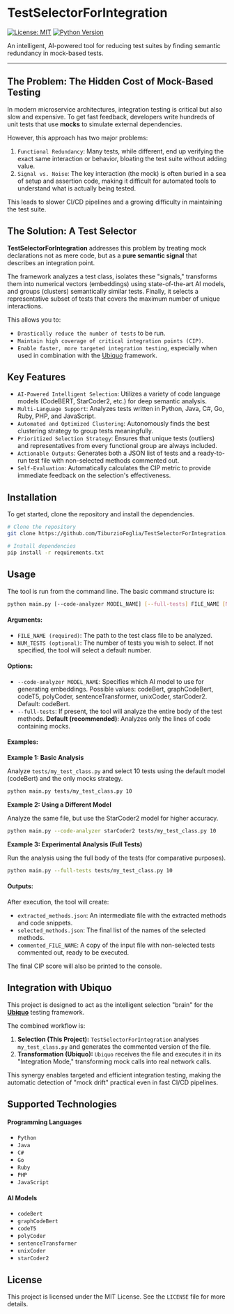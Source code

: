 # TestSelectorForIntegration
[![License: MIT](https://img.shields.io/badge/License-MIT-yellow.svg)](https://opensource.org/licenses/MIT)
[![Python Version](https://img.shields.io/badge/python-3.12+-blue.svg)](https://www.python.org/downloads/)

An intelligent, AI-powered tool for reducing test suites by finding semantic redundancy in mock-based tests.

---

## The Problem: The Hidden Cost of Mock-Based Testing

In modern microservice architectures, integration testing is critical but also slow and expensive. To get fast feedback, developers write hundreds of unit tests that use **mocks** to simulate external dependencies.

However, this approach has two major problems:
1.  `Functional Redundancy`: Many tests, while different, end up verifying the exact same interaction or behavior, bloating the test suite without adding value.
2.  `Signal vs. Noise`: The key interaction (the mock) is often buried in a sea of setup and assertion code, making it difficult for automated tools to understand what is actually being tested.

This leads to slower CI/CD pipelines and a growing difficulty in maintaining the test suite.

## The Solution: A Test Selector

**TestSelectorForIntegration** addresses this problem by treating mock declarations not as mere code, but as a **pure semantic signal** that describes an integration point.

The framework analyzes a test class, isolates these "signals," transforms them into numerical vectors (embeddings) using state-of-the-art AI models, and groups (clusters) semantically similar tests. Finally, it selects a representative subset of tests that covers the maximum number of unique interactions.

This allows you to:
- `Drastically reduce the number of tests` to be run.
- `Maintain high coverage of critical integration points (CIP)`.
- `Enable faster, more targeted integration testing`, especially when used in combination with the [Ubiquo](https://github.com/yurimonti/UbiquoStubIntegration) framework.

## Key Features

- `AI-Powered Intelligent Selection`: Utilizes a variety of code language models (CodeBERT, StarCoder2, etc.) for deep semantic analysis.
- `Multi-Language Support`: Analyzes tests written in Python, Java, C#, Go, Ruby, PHP, and JavaScript.
- `Automated and Optimized Clustering`: Autonomously finds the best clustering strategy to group tests meaningfully.
- `Prioritized Selection Strategy`: Ensures that unique tests (outliers) and representatives from every functional group are always included.
- `Actionable Outputs`: Generates both a JSON list of tests and a ready-to-run test file with non-selected methods commented out.
- `Self-Evaluation`: Automatically calculates the CIP metric to provide immediate feedback on the selection's effectiveness.

## Installation

To get started, clone the repository and install the dependencies.

```bash
# Clone the repository
git clone https://github.com/TiburzioFoglia/TestSelectorForIntegration.git
```

```bash
# Install dependencies
pip install -r requirements.txt
```

## Usage
The tool is run from the command line. The basic command structure is:

```bash
python main.py [--code-analyzer MODEL_NAME] [--full-tests] FILE_NAME [NUM_TESTS]
```
#### Arguments:
- `FILE_NAME (required)`: The path to the test class file to be analyzed.
- `NUM_TESTS (optional)`: The number of tests you wish to select. If not specified, the tool will select a default number.

#### Options:
- `--code-analyzer MODEL_NAME`: Specifies which AI model to use for generating embeddings.
Possible values: codeBert, graphCodeBert, codeT5, polyCoder, sentenceTransformer, unixCoder, starCoder2.
Default: codeBert.
- `--full-tests`: If present, the tool will analyze the entire body of the test methods. **Default (recommended)**: Analyzes only the lines of code containing mocks.

#### Examples:

**Example 1: Basic Analysis** 

Analyze `tests/my_test_class.py` and select 10 tests using the default model (codeBert) and the only mocks strategy.
```bash
python main.py tests/my_test_class.py 10
```

**Example 2: Using a Different Model**

Analyze the same file, but use the StarCoder2 model for higher accuracy.
```bash
python main.py --code-analyzer starCoder2 tests/my_test_class.py 10
```

**Example 3: Experimental Analysis (Full Tests)**

Run the analysis using the full body of the tests (for comparative purposes).
```bash
python main.py --full-tests tests/my_test_class.py 10
```
#### Outputs:

After execution, the tool will create:
- `extracted_methods.json`: An intermediate file with the extracted methods and code snippets.
- `selected_methods.json`: The final list of the names of the selected methods.
- `commented_FILE_NAME`: A copy of the input file with non-selected tests commented out, ready to be executed.

The final CIP score will also be printed to the console.

## Integration with Ubiquo

This project is designed to act as the intelligent selection "brain" for the **[Ubiquo](https://github.com/yurimonti/UbiquoStubIntegration)** testing framework.

The combined workflow is:
1.  **Selection (This Project):** `TestSelectorForIntegration` analyses `my_test_class.py` and generates the commented version of the file.
2.  **Transformation (Ubiquo):** `Ubiquo` receives the file and executes it in its "Integration Mode," transforming mock calls into real network calls.

This synergy enables targeted and efficient integration testing, making the automatic detection of "mock drift" practical even in fast CI/CD pipelines.

## Supported Technologies

#### Programming Languages
- `Python`
- `Java`
- `C#`
- `Go`
- `Ruby`
- `PHP`
- `JavaScript` 

#### AI Models
- `codeBert`
- `graphCodeBert`
- `codeT5`
- `polyCoder`
- `sentenceTransformer`
- `unixCoder`
- `starCoder2`

## License

This project is licensed under the MIT License. See the `LICENSE` file for more details.



















